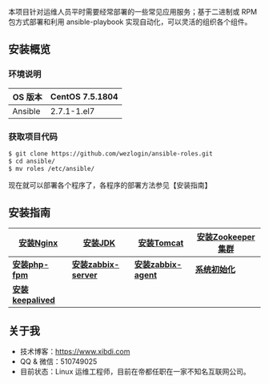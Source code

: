 本项目针对运维人员平时需要经常部署的一些常见应用服务；基于二进制或 RPM 包方式部署和利用 ansible-playbook 实现自动化，可以灵活的组织各个组件。

## 安装概览

### 环境说明

| OS 版本 | CentOS 7.5.1804 |
| --- | --- |
| Ansible  | 2.7.1-1.el7 |

### 获取项目代码

```bash
$ git clone https://github.com/wezlogin/ansible-roles.git
$ cd ansible/
$ mv roles /etc/ansible/
```

现在就可以部署各个程序了，各程序的部署方法参见【安装指南】

## 安装指南

| [安装Nginx](https://github.com/wezlogin/ansible-roles/blob/master/docs/setup/01-install_nginx.md)  | [安装JDK](https://github.com/wezlogin/ansible-roles/blob/master/docs/setup/02-install_jdk.md) | [安装Tomcat](https://github.com/wezlogin/ansible-roles/blob/master/docs/setup/03-install_tomcat.md) | [安装Zookeeper 集群](https://github.com/wezlogin/ansible-roles/blob/master/docs/setup/04-install_zookeeper.md)|
| --- | --- | --- | --- |
|**[安装php-fpm](https://github.com/wezlogin/ansible-roles/blob/master/docs/setup/05-install_php.md)**|**[安装zabbix-server](https://github.com/wezlogin/ansible-roles/blob/master/docs/setup/06-install_zabbix-server.md)**|**[安装zabbix-agent](https://github.com/wezlogin/ansible-roles/blob/master/docs/setup/07-install_zabbix-agent.md)**|**[系统初始化](https://github.com/wezlogin/ansible-roles/blob/master/docs/setup/00-initsys.md)** |
| **[安装keepalived](https://github.com/wezlogin/ansible-roles/blob/master/docs/setup/08-install_keepalived.md)** |  |  |  |

## 关于我

* 技术博客：https://www.xibdi.com
* QQ & 微信：510749025
* 目前状态：Linux 运维工程师，目前在帝都任职在一家不知名互联网公司。

